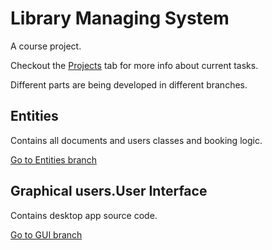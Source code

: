 # Library Managing System

A course project.

Checkout the [Projects](https://github.com/lenargum/libraryProject/projects) tab for more info about current tasks.

Different parts are being developed in different branches.

## Entities
Contains all documents and users classes and booking logic.

[Go to Entities branch](https://github.com/lenargum/libraryProject/tree/User-Documents-Connection)

## Graphical users.User Interface
Contains desktop app source code.

[Go to GUI branch](https://github.com/lenargum/libraryProject/tree/Graphical-User-Interface)
